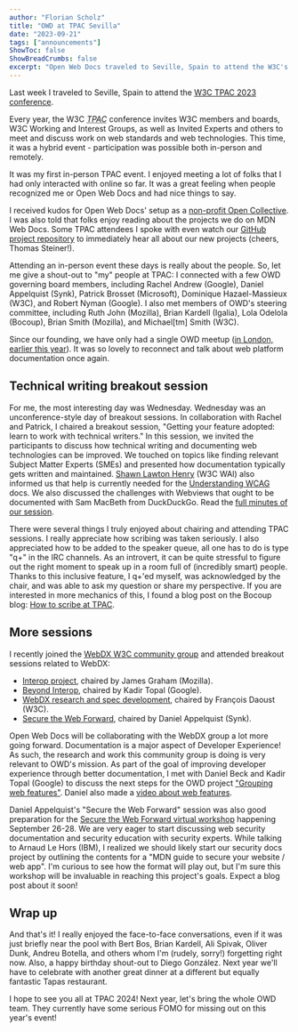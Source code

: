 ```yaml
---
author: "Florian Scholz"
title: "OWD at TPAC Sevilla"
date: "2023-09-21"
tags: ["announcements"]
ShowToc: false
ShowBreadCrumbs: false
excerpt: "Open Web Docs traveled to Seville, Spain to attend the W3C's annual TPAC conference."
---
```


Last week I traveled to Seville, Spain to attend the [W3C TPAC 2023 conference](https://www.w3.org/2023/09/TPAC/).

Every year, the W3C <dfn id="tpac"><abbr title="Technical Plenary and Advisory Committee">TPAC</abbr></dfn> conference invites W3C members and boards, W3C Working and Interest Groups, as well as Invited Experts and others to meet and discuss work on web standards and web technologies. This time, it was a hybrid event - participation was possible both in-person and remotely.

It was my first in-person TPAC event. I enjoyed meeting a lot of folks that I had only interacted with online so far. It was a great feeling when people recognized me or Open Web Docs and had nice things to say.

I received kudos for Open Web Docs' setup as a [non-profit Open Collective](https://opencollective.com/open-web-docs). I was also told that folks enjoy reading about the projects we do on MDN Web Docs. Some TPAC attendees I spoke with even watch our [GitHub project repository](https://github.com/openwebdocs/project) to immediately hear all about our new projects (cheers, Thomas Steiner!).

Attending an in-person event these days is really about the people. So, let me give a shout-out to "my" people at TPAC: I connected with a few OWD governing board members, including Rachel Andrew (Google), Daniel Appelquist (Synk), Patrick Brosset (Microsoft), Dominique Hazael-Massieux (W3C), and Robert Nyman (Google). I also met members of OWD's steering committee, including Ruth John (Mozilla), Brian Kardell (Igalia), Lola Odelola (Bocoup), Brian Smith (Mozilla), and Michael[tm] Smith (W3C).

Since our founding, we have only had a single OWD meetup ([in London, earlier this year](https://openwebdocs.org/content/posts/london-meetup/)). It was so lovely to reconnect and talk about web platform documentation once again.

## Technical writing breakout session

For me, the most interesting day was Wednesday. Wednesday was an unconference-style day of breakout sessions. In collaboration with Rachel and Patrick, I chaired a breakout session, "Getting your feature adopted: learn to work with technical writers." In this session, we invited the participants to discuss how technical writing and documenting web technologies can be improved. We touched on topics like finding relevant Subject Matter Experts (SMEs) and presented how documentation typically gets written and maintained. [Shawn Lawton Henry](https://www.w3.org/People/Shawn/) (W3C WAI) also informed us that help is currently needed for the [Understanding WCAG](https://www.w3.org/WAI/WCAG22/Understanding/) docs. We also discussed the challenges with Webviews that ought to be documented with Sam MacBeth from DuckDuckGo. Read the [full minutes of our session](https://docs.google.com/document/d/1pNHLKwPs0nZ5KCY_cV05unjnL1iHKlb7CW2CQwbGGrs/edit).

There were several things I truly enjoyed about chairing and attending TPAC sessions. I really appreciate how scribing was taken seriously. I also appreciated how to be added to the speaker queue, all one has to do is type "q+" in the IRC channels. As an introvert, it can be quite stressful to figure out the right moment to speak up in a room full of (incredibly smart) people. Thanks to this inclusive feature, I q+'ed myself, was acknowledged by the chair, and was able to ask my question or share my perspective. If you are interested in more mechanics of this, I found a blog post on the Bocoup blog: [How to scribe at TPAC](https://bocoup.com/blog/how-to-scribe-at-tpac).

## More sessions

I recently joined the [WebDX W3C community group](https://www.w3.org/community/webdx/) and attended breakout sessions related to WebDX:

- [Interop project](https://www.w3.org/2023/09/13-interop-minutes.html), chaired by James Graham (Mozilla).
- [Beyond Interop](https://www.w3.org/2023/09/13-beyond-interop-minutes.html), chaired by Kadir Topal (Google).
- [WebDX research and spec development](https://www.w3.org/2023/09/13-webdx-minutes.html), chaired by François Daoust (W3C).
- [Secure the Web Forward](https://www.w3.org/2023/09/13-secure-the-web-minutes.html), chaired by Daniel Appelquist (Synk).

Open Web Docs will be collaborating with the WebDX group a lot more going forward. Documentation is a major aspect of Developer Experience! As such, the research and work this community group is doing is very relevant to OWD's mission. As part of the goal of improving developer experience through better documentation, I met with Daniel Beck and Kadir Topal (Google) to discuss the next steps for the OWD project ["Grouping web features"](https://github.com/openwebdocs/project/issues/169). Daniel also made a [video about web features](https://www.w3.org/2023/09/TPAC/demos/web-features.html).

Daniel Appelquist's "Secure the Web Forward" session was also good preparation for the [Secure the Web Forward virtual workshop](https://www.w3.org/2023/03/secure-the-web-forward/agenda.html) happening September 26-28. We are very eager to start discussing web security documentation and security education with security experts. While talking to Arnaud Le Hors (IBM), I realized we should likely start our security docs project by outlining the contents for a "MDN guide to secure your website / web app". I'm curious to see how the format will play out, but I'm sure this workshop will be invaluable in reaching this project's goals. Expect a blog post about it soon!

## Wrap up

And that's it! I really enjoyed the face-to-face conversations, even if it was just briefly near the pool with Bert Bos, Brian Kardell, Ali Spivak, Oliver Dunk, Andreu Botella, and others whom I'm (rudely, sorry!) forgetting right now. Also, a happy birthday shout-out to Diego González. Next year we'll have to celebrate with another great dinner at a different but equally fantastic Tapas restaurant.

I hope to see you all at TPAC 2024! Next year, let's bring the whole OWD team. They currently have some serious FOMO for missing out on this year's event!
